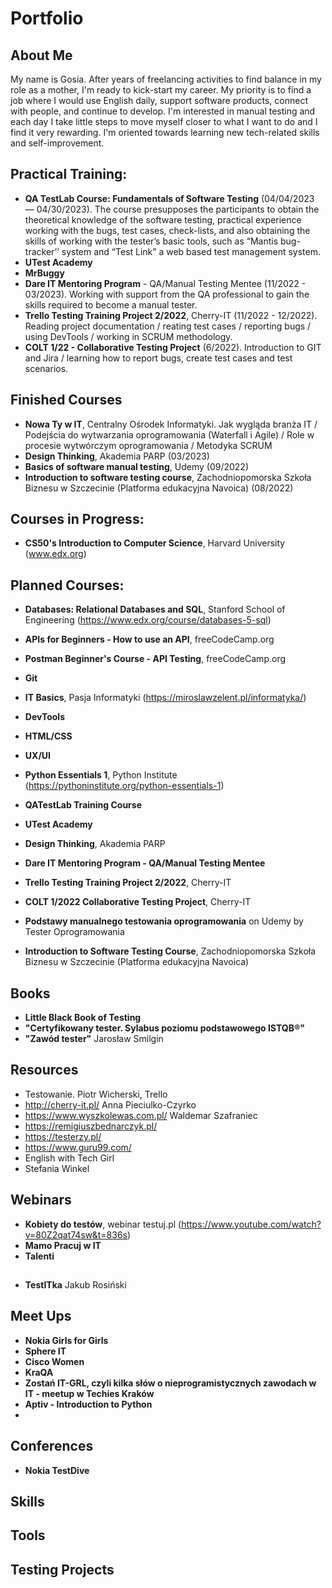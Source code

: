 # Portfolio

## About Me

My name is Gosia. After years of freelancing activities to find balance in my role as a mother, I'm ready to kick-start my career. My priority is to find a job where I would use English daily, support software products, connect with people, and continue to develop. I'm interested in manual testing and each day I take little steps to move myself closer to what I want to do and I find it very rewarding. I'm oriented towards learning new tech-related skills and self-improvement. 


## Practical Training:

* **QA TestLab Course: Fundamentals of Software Testing** (04/04/2023 — 04/30/2023).
The course presupposes the participants to obtain the theoretical knowledge of the software testing, practical experience working with the bugs, test cases, check-lists, and also obtaining the skills of working with the tester’s basic tools, such as “Mantis bug-tracker’’ system and “Test Link” a web based test management system.
* **UTest Academy**
* **MrBuggy**
* **Dare IT Mentoring Program** - QA/Manual Testing Mentee (11/2022 - 03/2023).
Working with support from the QA professional to gain the skills required to become a manual tester. 
* **Trello Testing Training Project 2/2022**, Cherry-IT (11/2022 - 12/2022). 
Reading project documentation / reating test cases / reporting bugs / using DevTools / working in SCRUM methodology. 
* **COLT 1/22 - Collaborative Testing Project** (6/2022).
Introduction to GIT and Jira / learning how to report bugs, create test cases and test scenarios. 

## Finished Courses

* **Nowa Ty w IT**, Centralny Ośrodek Informatyki.
Jak wygląda branża IT / Podejścia do wytwarzania oprogramowania (Waterfall i Agile) / Role w procesie wytwórczym oprogramowania / Metodyka SCRUM
* **Design Thinking**, Akademia PARP (03/2023)
* **Basics of software manual testing**, Udemy (09/2022)
* **Introduction to software testing course**, Zachodniopomorska Szkoła Biznesu w Szczecinie (Platforma edukacyjna Navoica) (08/2022)


## Courses in Progress:

* **CS50's Introduction to Computer Science**, Harvard University (www.edx.org)


## Planned Courses:

* **Databases: Relational Databases and SQL**, Stanford School of Engineering (https://www.edx.org/course/databases-5-sql)
* **APIs for Beginners - How to use an API**, freeCodeCamp.org
* **Postman Beginner's Course - API Testing**, freeCodeCamp.org
* **Git**
* **IT Basics**, Pasja Informatyki (https://miroslawzelent.pl/informatyka/)
* **DevTools**
* **HTML/CSS**
* **UX/UI**

* **Python Essentials 1**, Python Institute (https://pythoninstitute.org/python-essentials-1)

* **QATestLab Training  Course**
* **UTest Academy**
* **Design Thinking**, Akademia PARP
* **Dare IT Mentoring Program - QA/Manual Testing Mentee**
* **Trello Testing Training Project 2/2022**, Cherry-IT
* **COLT 1/2022 Collaborative Testing Project**, Cherry-IT
* **Podstawy manualnego testowania oprogramowania** on Udemy by Tester Oprogramowania
* **Introduction to Software Testing Course**, Zachodniopomorska Szkoła Biznesu w Szczecinie (Platforma edukacyjna Navoica)


## Books

* **Little Black Book of Testing**
* **"Certyfikowany tester. Sylabus poziomu podstawowego ISTQB®"**
* **"Zawód tester"** Jarosław Smilgin


## Resources

* Testowanie. Piotr Wicherski, Trello
* http://cherry-it.pl/ Anna Pieciulko-Czyrko
* https://www.wyszkolewas.com.pl/ Waldemar Szafraniec
* https://remigiuszbednarczyk.pl/
* https://testerzy.pl/
* https://www.guru99.com/
* English with Tech Girl
* Stefania Winkel 


## Webinars 
* **Kobiety do testów**, webinar testuj.pl (https://www.youtube.com/watch?v=80Z2qat74sw&t=836s)
* **Mamo Pracuj w IT**
* **Talenti**


## 
* **TestITka** Jakub Rosiński 


## Meet Ups

* **Nokia Girls for Girls** 
* **Sphere IT**
* **Cisco Women**
* **KraQA**
* **Zostań IT-GRL, czyli kilka słów o nieprogramistycznych zawodach w IT - meetup w Techies Kraków**
* **Aptiv - Introduction to Python**
* 


## Conferences

* **Nokia TestDive**


## Skills


## Tools


## Testing Projects
